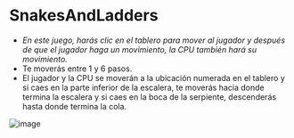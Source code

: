 # SnakesAndLadders

- _En este juego, harás clic en el tablero para mover al jugador y después de que el jugador haga un movimiento, la CPU también hará su movimiento._
- Te moverás entre 1 y 6 pasos.
- El jugador y la CPU se moverán a la ubicación numerada en el tablero y si caes en la parte inferior de la escalera, te moverás hacia donde termina la escalera y si caes en la boca de la serpiente, descenderás hasta donde termina la cola. 

![image](https://github.com/MARSFOREVER472/SnakesAndLadders/assets/69094327/547fe2cb-c528-4476-8e50-5607f3e2a310)
